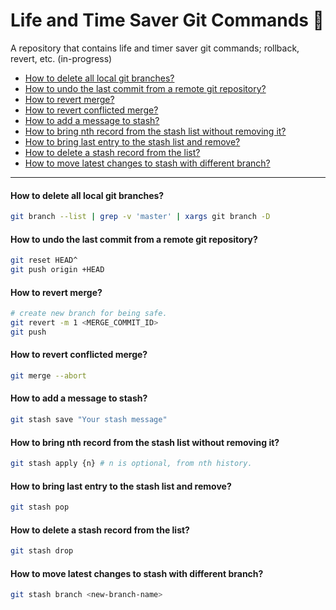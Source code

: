 # Life and Time Saver Git Commands 🚀
A repository that contains life and timer saver git commands; rollback, revert, etc. (in-progress)

- [How to delete all local git branches?](#how-to-delete-all-local-git-branches)
- [How to undo the last commit from a remote git repository?](#how-to-undo-the-last-commit-from-a-remote-git-repository)
- [How to revert merge?](#how-to-revert-merge)
- [How to revert conflicted merge?](#how-to-revert-conflicted-merge)
- [How to add a message to stash?](#how-to-add-a-message-to-stash)
- [How to bring nth record from the stash list without removing it?](#how-to-bring-nth-record-from-the-stash-list-without-removing-it)
- [How to bring last entry to the stash list and remove?](#how-to-bring-last-entry-to-the-stash-list-and-remove)
- [How to delete a stash record from the list?](#how-to-delete-a-stash-record-from-the-list)
- [How to move latest changes to stash with different branch?](#how-to-move-latest-changes-to-stash-with-different-branch)


<hr/>

#### How to delete all local git branches?
```bash
git branch --list | grep -v 'master' | xargs git branch -D
```

#### How to undo the last commit from a remote git repository?
```bash
git reset HEAD^
git push origin +HEAD
```

#### How to revert merge?
```bash
# create new branch for being safe.
git revert -m 1 <MERGE_COMMIT_ID>
git push
```

#### How to revert conflicted merge?
```bash
git merge --abort
```

#### How to add a message to stash?
```bash
git stash save "Your stash message"
```

#### How to bring nth record from the stash list without removing it?
 ```bash
 git stash apply {n} # n is optional, from nth history.
 ```

#### How to bring last entry to the stash list and remove?
 ```bash
 git stash pop 
 ```

#### How to delete a stash record from the list?
 ```bash
 git stash drop 
 ```

#### How to move latest changes to stash with different branch?
 ```bash
 git stash branch <new-branch-name>
 ```

